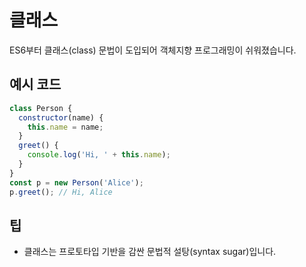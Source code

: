 # 클래스

ES6부터 클래스(class) 문법이 도입되어 객체지향 프로그래밍이 쉬워졌습니다.

## 예시 코드
```javascript
class Person {
  constructor(name) {
    this.name = name;
  }
  greet() {
    console.log('Hi, ' + this.name);
  }
}
const p = new Person('Alice');
p.greet(); // Hi, Alice
```

## 팁
- 클래스는 프로토타입 기반을 감싼 문법적 설탕(syntax sugar)입니다.
